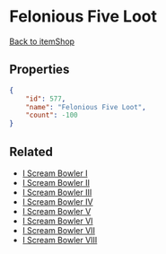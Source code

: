 # Felonious Five Loot

<no description available>

[Back to itemShop](../item-shops.md)

## Properties

```json
{
    "id": 577,
    "name": "Felonious Five Loot",
    "count": -100
}
```

## Related

- [I Scream Bowler I](../items/17713-i-scream-bowler-i.md)
- [I Scream Bowler II](../items/17714-i-scream-bowler-ii.md)
- [I Scream Bowler III](../items/17715-i-scream-bowler-iii.md)
- [I Scream Bowler IV](../items/17716-i-scream-bowler-iv.md)
- [I Scream Bowler V](../items/17717-i-scream-bowler-v.md)
- [I Scream Bowler VI](../items/17718-i-scream-bowler-vi.md)
- [I Scream Bowler VII](../items/17719-i-scream-bowler-vii.md)
- [I Scream Bowler VIII](../items/17720-i-scream-bowler-viii.md)


